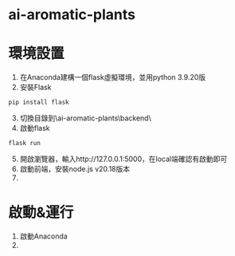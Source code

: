 # ai-aromatic-plants
 
# 環境設置
1. 在Anaconda建構一個flask虛擬環境，並用python 3.9.20版
2. 安裝Flask
```
pip install flask
```
3. 切換目錄到\ai-aromatic-plants\backend\
4. 啟動flask
```
flask run
```
5. 開啟瀏覽器，輸入http://127.0.0.1:5000，在local端確認有啟動即可
6. 啟動前端，安裝node.js v20.18版本
7. 


# 啟動&運行
1. 啟動Anaconda
2. 